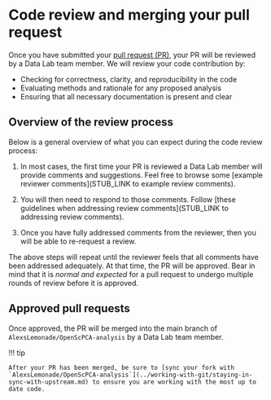 # Code review and merging your pull request

Once you have submitted your [pull request (PR)](../creating-pull-requests/index.md), your PR will be reviewed by a Data Lab team member.
We will review your code contribution by:

- Checking for correctness, clarity, and reproducibility in the code
- Evaluating methods and rationale for any proposed analysis
- Ensuring that all necessary documentation is present and clear

## Overview of the review process

Below is a general overview of what you can expect during the code review process:

1. In most cases, the first time your PR is reviewed a Data Lab member will provide comments and suggestions.
Feel free to browse some [example reviewer comments](STUB_LINK to example review comments).

1. You will then need to respond to those comments.
Follow [these guidelines when addressing review comments](STUB_LINK to addressing review comments).

1. Once you have fully addressed comments from the reviewer, then you will be able to re-request a review.

The above steps will repeat until the reviewer feels that all comments have been addressed adequately.
At that time, the PR will be approved.
Bear in mind that it is _normal and expected_ for a pull request to undergo multiple rounds of review before it is approved.

## Approved pull requests

Once approved, the PR will be merged into the main branch of `AlexsLemonade/OpenScPCA-analysis` by a Data Lab team member.

!!! tip

    After your PR has been merged, be sure to [sync your fork with `AlexsLemonade/OpenScPCA-analysis`](../working-with-git/staying-in-sync-with-upstream.md) to ensure you are working with the most up to date code.
